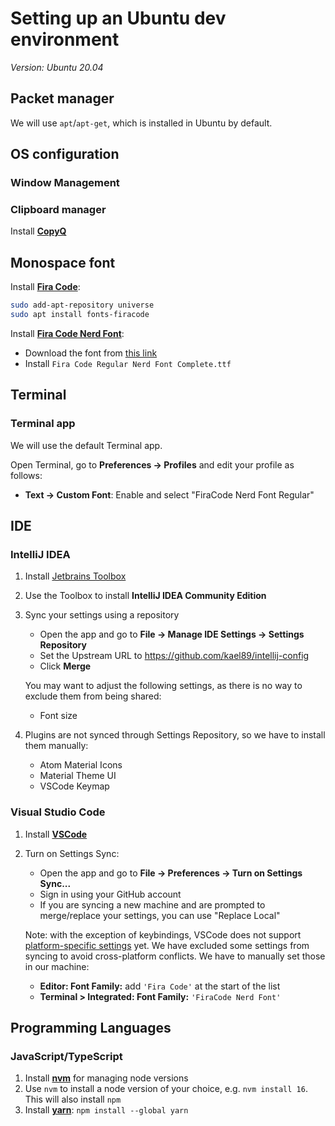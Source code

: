 # Setting up an Ubuntu dev environment

_Version: Ubuntu 20.04_

## Packet manager

We will use `apt`/`apt-get`, which is installed in Ubuntu by default.

## OS configuration

### Window Management

### Clipboard manager

Install **[CopyQ](https://github.com/hluk/CopyQ#debian-10-ubuntu-1804-and-their-derivatives/)**

## Monospace font

Install **[Fira Code](https://github.com/tonsky/FiraCode)**:

```bash
sudo add-apt-repository universe
sudo apt install fonts-firacode
```

Install **[Fira Code Nerd Font](https://github.com/ryanoasis/nerd-fonts/tree/master/patched-fonts/FiraCode)**:

- Download the font from [this link](https://github.com/ryanoasis/nerd-fonts/releases/latest/download/FiraCode.zip)
- Install `Fira Code Regular Nerd Font Complete.ttf`

## Terminal

### Terminal app

We will use the default Terminal app.

Open Terminal, go to **Preferences -> Profiles** and edit your profile as follows:

- **Text → Custom Font**: Enable and select "FiraCode Nerd Font Regular"

## IDE

### IntelliJ IDEA

1. Install [Jetbrains Toolbox](https://www.jetbrains.com/help/idea/installation-guide.html#6ce14e72)
2. Use the Toolbox to install **IntelliJ IDEA Community Edition**
3. Sync your settings using a repository

   - Open the app and go to **File -> Manage IDE Settings -> Settings Repository**
   - Set the Upstream URL to https://github.com/kael89/intellij-config
   - Click **Merge**

   You may want to adjust the following settings, as there is no way to exclude them from being shared:

   - Font size

4. Plugins are not synced through Settings Repository, so we have to install them manually:

   - Atom Material Icons
   - Material Theme UI
   - VSCode Keymap

### Visual Studio Code

1. Install **[VSCode](https://code.visualstudio.com/docs/setup/linux#_debian-and-ubuntu-based-distributions)**
2. Turn on Settings Sync:

   - Open the app and go to **File -> Preferences -> Turn on Settings Sync...**
   - Sign in using your GitHub account
   - If you are syncing a new machine and are prompted to merge/replace your settings, you can use "Replace Local"

   Note: with the exception of keybindings, VSCode does not support [platform-specific settings](https://github.com/microsoft/vscode/issues/5595) yet. We have excluded some settings from syncing to avoid cross-platform conflicts. We have to manually set those in our machine:

   - **Editor: Font Family:** add `'Fira Code'` at the start of the list
   - **Terminal > Integrated: Font Family:** `'FiraCode Nerd Font'`

## Programming Languages

### JavaScript/TypeScript

1. Install **[nvm](https://github.com/nvm-sh/nvm#installing-and-updating)** for managing node versions
2. Use `nvm` to install a node version of your choice, e.g. `nvm install 16`. This will also install `npm`
3. Install **[yarn](https://classic.yarnpkg.com/lang/en/docs/install/#mac-stable)**: `npm install --global yarn`
